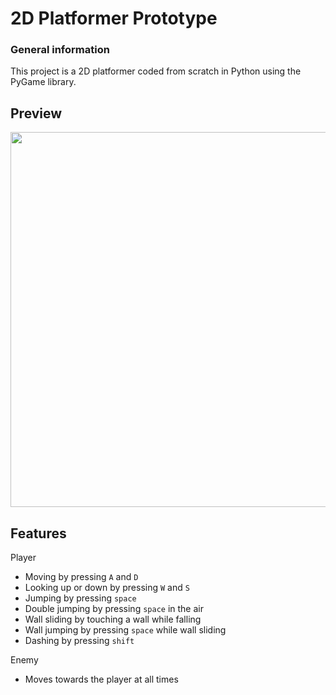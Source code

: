 # 2D Platformer Prototype

### General information

This project is a 2D platformer coded from scratch in Python using the PyGame library.

## Preview

<img src="" style="width:600px;">

## Features

Player
- Moving by pressing `A` and `D`
- Looking up or down by pressing `W` and `S`
- Jumping by pressing `space`
- Double jumping by pressing `space` in the air
- Wall sliding by touching a wall while falling
- Wall jumping by pressing `space` while wall sliding
- Dashing by pressing `shift`

Enemy
- Moves towards the player at all times
